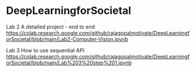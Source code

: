 # DeepLearningforSocietal


Lab 2  A detailed project - end to end
https://colab.research.google.com/github/rajagopalmotivate/DeepLearningforSocietal/blob/main/Lab2-Computer-Vision.ipynb



Lab 3   How to use sequential API
https://colab.research.google.com/github/rajagopalmotivate/DeepLearningforSocietal/blob/main/Lab%203%20step%201.ipynb

